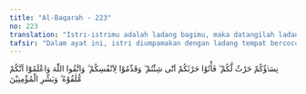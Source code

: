 ```yaml
---
title: "Al-Baqarah - 223"
no: 223
translation: "Istri-istrimu adalah ladang bagimu, maka datangilah ladangmu itu kapan saja dan dengan cara yang kamu sukai. Dan utamakanlah (yang baik) untuk dirimu. Bertakwalah kepada Allah dan ketahuilah bahwa kamu (kelak) akan menemui-Nya. Dan sampaikanlah kabar gembira kepada orang yang beriman."
tafsir: "Dalam ayat ini, istri diumpamakan dengan ladang tempat bercocok tanam dan tempat menyebarkan bibit tanam-tanaman. Boleh mendatangi kebun itu dari mana saja arahnya asal untuk menyebarkan bibit dan untuk berkembangnya tanaman dengan baik dan subur. Istri adalah tempat menyebarkan bibit keturunan agar berkembang dengan baik, maka seorang suami boleh bercampur dengan istrinya dengan berbagai cara yang disukainya, asal tidak mendatangkan kemudaratan.\n\nJelas bahwa maksud perkawinan itu untuk kebahagiaan hidup berkeluarga termasuk mendapatkan keturunan, bukan hanya sekadar bersenang-senang melepaskan syahwat. Untuk itu, Allah menyuruh berbuat amal kebajikan, sebagai persiapan untuk masa depan agar mendapat keturunan yang saleh, berguna bagi agama dan bangsa, serta berbakti kepada kedua orang tuanya.\n\nKemudian Allah menyuruh para suami agar berhati-hati menjaga istri dan anak-anaknya, menjaga rumah tangga, jangan sampai hancur dan berantakan. Karena itu bertakwalah kepada Allah. Sebab akhirnya manusia akan kembali kepada Allah jua, dan akan bertemu dengan-Nya di akhirat nanti untuk menerima balasan atas setiap amal perbuatan yang dikerjakannya di dunia. Allah swt menyuruh agar setiap orang mukmin yang bertakwa kepada-Nya diberi kabar gembira bahwa mereka akan memperoleh kebahagiaan di dunia ini dan juga di akhirat kelak.\n\nTanah yang digunakan untuk bercocok-tanam adalah tanah yang subur, di dalamnya penuh dengan nutrisi dan zat-zat fertilizer lainnya, termasuk mineral. Ketika benih dimasukkan ke dalam tanah yang subur seperti itu, maka benih tersebut segera berkecambah, tumbuh dengan subur pula. Kecambah ini tumbuh dengan energi yang di dapat dari nutrisi tanah itu. Jelas bahwa tanah yang digunakan untuk bercocok-tanam itu, merupakan media subur bagi tumbuhnya benih menjadi tanaman baru. Pada ayat di atas, dijelaskan bahwa \"istri-istri kamu adalah (seperti) tanah tempat kamu bercocok-tanam\". Memang demikianlah halnya, karena rahim yang ada pada setiap wanita, merupakan media yang subur bagi terjadinya konsepsi antara sperma (benih laki-laki) dengan sel telur, yang terdapat di dalam rahim wanita. Peristiwa konsepsi ini akan segera diikuti dengan pertumbuhan menjadi janin, dibantu oleh 'makanan yang berupa nutrisi atau vitamin-vitamin yang terdapat dalam rahim ibu tersebut. Bahkan mitokondria ibu, akan memberikan supply energi pada proses pertumbuhan janin menjadi bayi. Jadi tepatlah perumpamaan di atas, bahwa istri-istri merupakan ladang atau tanah untuk bercocok-tanam."
---
```


نِسَاۤؤُكُمْ حَرْثٌ لَّكُمْ ۖ فَأْتُوْا حَرْثَكُمْ اَنّٰى شِئْتُمْ ۖ وَقَدِّمُوْا لِاَنْفُسِكُمْ ۗ وَاتَّقُوا اللّٰهَ وَاعْلَمُوْٓا اَنَّكُمْ مُّلٰقُوْهُ ۗ وَبَشِّرِ الْمُؤْمِنِيْنَ 
